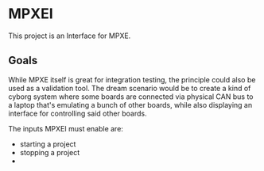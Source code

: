 # MPXEI
This project is an Interface for MPXE.

## Goals
While MPXE itself is great for integration testing, the principle could also be used as a validation tool. The dream scenario would be to create a kind of cyborg system where some boards are connected via physical CAN bus to a laptop that's emulating a bunch of other boards, while also displaying an interface for controlling said other boards.

The inputs MPXEI must enable are:
- starting a project
- stopping a project
- 
